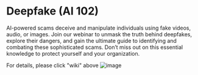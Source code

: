 # Deepfake (AI 102)
AI-powered scams deceive and manipulate individuals using fake videos, audio, or images. Join our webinar to unmask the truth behind deepfakes, explore their dangers, and gain the ultimate guide to identifying and combating these sophisticated scams. Don’t miss out on this essential knowledge to protect yourself and your organization.

For details, please click "wiki" above
![image](https://github.com/user-attachments/assets/cc465476-0917-4160-86f4-e4d17c1cab01)
